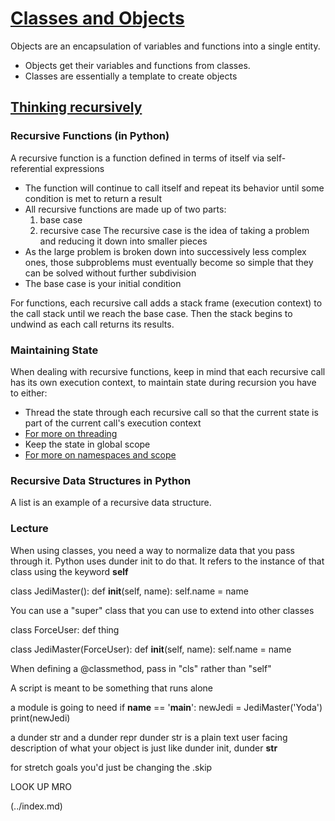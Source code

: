 # [Classes and Objects](https://www.learnpython.org/en/Classes_and_Objects)

Objects are an encapsulation of variables and functions into a single entity.
- Objects get their variables and functions from classes.
- Classes are essentially a template to create objects

## [Thinking recursively](https://realpython.com/python-thinking-recursively/)

### Recursive Functions (in Python)
A recursive function is a function defined in terms of itself via self-referential expressions
- The function will continue to call itself and repeat its behavior until some condition is met to return a result
- All recursive functions are made up of two parts:
  1. base case
  2. recursive case
The recursive case is the idea of taking a problem and reducing it down into smaller pieces
- As the large problem is broken down into successively less complex ones, those subproblems must eventually become so simple that they can be solved without further subdivision
- The base case is your initial condition

For functions, each recursive call adds a stack frame (execution context) to the call stack until we reach the base case. Then the stack begins to undwind as each call returns its results.

### Maintaining State

When dealing with recursive functions, keep in mind that each recursive call has its own execution context, to maintain state during recursion you have to either:
- Thread the state through each recursive call so that the current state is part of the current call's execution context
- [For more on threading](https://realpython.com/intro-to-python-threading/)
- Keep the state in global scope
- [For more on namespaces and scope](https://realpython.com/python-namespaces-scope/)

### Recursive Data Structures in Python

A list is an example of a recursive data structure.

### Lecture
When using classes, you need a way to normalize data that you pass through it. Python uses dunder init to do that. It refers to the instance of that class using the keyword **self** 

class JediMaster():
  def __init__(self, name):
    self.name = name

You can use a "super" class that you can use to extend into other classes

class ForceUser:
  def thing

class JediMaster(ForceUser):
  def __init__(self, name):
    self.name = name

When defining a @classmethod, pass in "cls" rather than "self"

A script is meant to be something that runs alone

a module is going to need 
if __name__ == '__main__':
  newJedi = JediMaster('Yoda')
  print(newJedi)

a dunder str and a dunder repr
dunder str is a plain text user facing description of what your object is
just like dunder init, dunder __str__ 

for stretch goals you'd just be changing the .skip

LOOK UP MRO 

 (../index.md)
